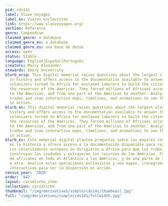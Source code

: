 ```yaml
---
pid: cds141
label: Slave Voyages
label_es: Viajes esclavistas
link: https://www.slavevoyages.org/
section: Reference
genre: Compendium
claimed_genre: a database
claimed_genre_en: a database
claimed_genre_es: una base de datos
access: open
status: Stable
language: English|Español|Português
creators: Marcy Alexander
stewards: Emory University
blurb_orig: This digital memorial raises questions about the largest slave trades
  in history and offers access to the documentation available to answer them. European
  colonizers turned to Africa for enslaved laborers to build the cities and extract
  the resources of the Americas. They forced millions of Africans across the Atlantic
  to the Americas, and from one part of the Americas to another. Analyze these slave
  trades and view interactive maps, timelines, and animations to see the dispersal
  in action.
blurb_en: This digital memorial raises questions about the largest slave trades in
  history and offers access to the documentation available to answer them. European
  colonizers turned to Africa for enslaved laborers to build the cities and extract
  the resources of the Americas. They forced millions of Africans across the Atlantic
  to the Americas, and from one part of the Americas to another. Analyze these slave
  trades and view interactive maps, timelines, and animations to see the dispersal
  in action.
blurb_es: Este memorial digital plantea preguntas sobre las mayores comercios de esclavos
  en la historia y ofrece acceso a la documentación disponible para responderlos.
  Los colonizadores europeos se dirigieron a África para que los trabajadores esclavizados
  construyan las ciudades y extrayeran los recursos de las Américas. Forzaron a millones
  de africanos en todo el Atlántico a las Américas, y de una parte de las Américas
  a otra. Analice estas operaciones esclavistas y vea mapas, cronogramas y animaciones
  interactivas para ver la dispersión en acción.
census_year: '2020'
order: '042'
layout: caridischo_item
collection: caridischo
thumbnail: "/img/derivatives/simple/cds141/thumbnail.jpg"
full: "/img/derivatives/simple/cds141/fullwidth.jpg"
---
```

